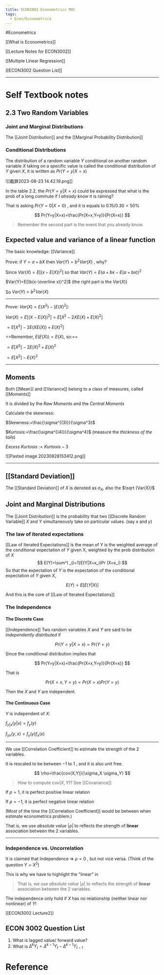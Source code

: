 ```yaml
---
title: ECON3002 Econometrics MOC
tags:
  - Econ/Econometrics
---
```



#Econometrics 

[[What is Econometrics]]

[[Lecture Notes for ECON3002]]

[[Multiple Linear Regression]]

[[ECON3002 Question List]]

---


# Self Textbook notes

## 2.3 Two Random Variables

### Joint and Marginal Distributions

The [[Joint Distribution]] and the [[Marginal Probability Distribution]]

### Conditional Distributions

The distribution of a random variable $Y$ conditional on another random variable $X$ taking on a specific value is called the conditional  distribution of $Y$ given $X$, it is written as $Pr(Y=y|X=x)$

![[截屏2023-08-23 14.42.19.png]]

In the table 2.2, the $Pr(Y=y|X=x)$ could be expressed that what is the prob of a long commute if I *already know* it is raining?

That is  asking  $Pr(Y=0|X=0)$ , and it is equals to $0.15/0.30=50\%$ 

$$
Pr(Y=y|X=x)=\frac{Pr(X=x,Y=y)}{Pr(X=x)}
$$

> Remember the second part is the event that you already know.

##   Expected value and variance of a linear function

The basic knowledge: [[Variance]]

Prove: if $Y=a+bX$ then $Var(Y)=b^2Var(X)$ , why?

Since $Var(X)= E[(x-E(X))^2]$  so that $Var(Y)=E(a+bx-E(a+bx))^2$

$Var(Y)=E[(b(x-\overline x))^2]$ (the right part is the $Var(X)$)

So $Var(Y)=b^2Var(X)$


--- 

Prove: $Var(X)=E(X^2)-[E(X)^2]$:

$Var(X)=E[(X-E(X))^2]=E[X^2-2XE(X)+E(X)^2]$

$=E[X^2]-2E(XE(X))+E(X)^2]$

==Remember, $E(E(X))=E(X)$, so:==

$=E[X^2]-2E(X)^2+E(X)^2$

$=E[X^2]-E(X)^2$

---

## Moments

Both [[Mean]] and [[Variance]] belong to a class of measures, called [[Moments]]

It is divided by the *Raw Moments* and the *Central Moments* 

Calculate the skewness: 

$Skewness:=\frac{\sigma^{(3)}}{\sigma^3}$ 

$Kurtosis:=\frac{\sigma^{(4)}}{\sigma^4}$  (measure the *thickness of the tails*)

$Excess\ Kurtosis := Kurtosis - 3$

![[Pasted image 20230828153412.png]]





---

## [[Standard Deviation]]

The [[Standard Deviation]] of $X$ is denoted as $\sigma _X$, also the $\sqrt {Var(X)}$ 

## Joint and Marginal Distributions

The [[Joint Distribution]] is the probability that two [[Discrete Random Variable]] $X$ and $Y$ simultaneously take on particular values. (say $x$ and $y$)

### The law of iterated expectations

[[Law of Iterated Expectations]]  is the mean of Y is the weighted average of the conditional expectation of $Y$ given X, weighted by the prob distribution of $X$ 
$$
E(Y)=\sum^l _{i=1}E(Y|X=x_i)Pr (X=x_i)
$$
So that the expectation of $Y$ is the expectation of the conditional expectation of $Y$ given $X$,

$$
E(Y)=E[E(Y|X)]
$$

And this is the core of  [[Law of Iterated Expectations]]

### The Independence

#### The Discrete Case

[[Independence]] Two random  variables $X$ and $Y$ are said to be *independently distributed* if 

$$
Pr(Y=y|X=x)= Pr(Y=y)
$$

Since the conditional distribution implies that 

$$
Pr(Y=y|X=x)=\frac{Pr(X=x,Y=y)}{Pr(X=x)}
$$

That is 

$$
Pr(X=x,Y=y)=Pr(X=x)Pr(Y=y)
$$

Then the $X$ and $Y$ are independent.


#### The Continuous Case

$Y$ is independent of $X$:

$f_{y|x}(y|x)=f_y(y)$

$f_{yx}(y,x)=f_y(y)f_x(x)$


---

We use [[Correlation Coefficient]] to estimate the strength of the 2 variables. 

It is rescaled to be between $-1$ to $1$ , and it is also unit free.

$$
\rho=\frac{cov(X,Y)}{\sigma_X \sigma_Y}
$$

> How to compute $cov(X,Y)$? See [[Covariance]] 

If $\rho = 1$, it is perfect positive linear relation

If $\rho = -1$, it is perfect negative linear relation

(Most of the time the [[Correlation Coefficient]] would be between when estimate econometrics problem.)

That is, we use *absolute value* $|\rho|$ to reflects the strength of **linear** association between the 2 variables.

--- 

### Independence vs. Uncorrelation

It is claimed that Independence => $\rho = 0$ , but not vice versa. (Think of the question $Y=X^2$)

This is why we have to highlight the "linear" in 

> That is, we use *absolute value* $|\rho|$ to reflects the strength of **linear** association between the 2 variables.

The independence only hold if $X$ has no relationship (neither linear nor nonlinear) of $Y$!

[[ECON3002 Lecture2]]


## ECON 3002 Question List

1. What is lagged value/ forward value?
2. What is $\Delta ^k Y_t = \Delta ^{k-1} Y_t -  \Delta ^{k-1} Y_{t-1}$





# Reference 

